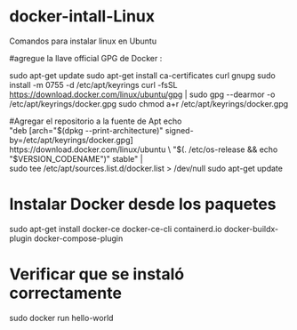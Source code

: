 # docker-intall-Linux
Comandos para instalar linux en Ubuntu

#agregue la llave official GPG de Docker :

sudo apt-get update
sudo apt-get install ca-certificates curl gnupg
sudo install -m 0755 -d /etc/apt/keyrings
curl -fsSL https://download.docker.com/linux/ubuntu/gpg | sudo gpg --dearmor -o /etc/apt/keyrings/docker.gpg
sudo chmod a+r /etc/apt/keyrings/docker.gpg

#Agregar el repositorio a la fuente de Apt 
echo \
  "deb [arch="$(dpkg --print-architecture)" signed-by=/etc/apt/keyrings/docker.gpg] https://download.docker.com/linux/ubuntu \
  "$(. /etc/os-release && echo "$VERSION_CODENAME")" stable" | \
  sudo tee /etc/apt/sources.list.d/docker.list > /dev/null
sudo apt-get update


# Instalar Docker desde los paquetes
sudo apt-get install docker-ce docker-ce-cli containerd.io docker-buildx-plugin docker-compose-plugin

# Verificar que se instaló correctamente
sudo docker run hello-world
